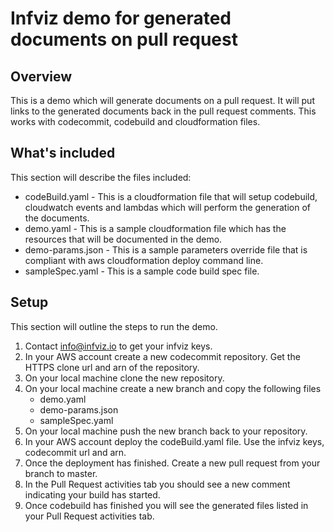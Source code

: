 # Infviz demo for generated documents on pull request
## Overview
This is a demo which will generate documents on a pull request. It will put links to the generated documents back in the pull request comments. This works with codecommit, codebuild and cloudformation files.

## What's included
This section will describe the files included:
* codeBuild.yaml - This is a cloudformation file that will setup codebuild, cloudwatch events and lambdas which will perform the generation of the documents.
* demo.yaml - This is a sample cloudformation file which has the resources that will be documented in the demo.
* demo-params.json - This is a sample parameters override file that is compliant with aws cloudformation deploy command line.
* sampleSpec.yaml - This is a sample code build spec file.

## Setup
This section will outline the steps to run the demo.
1. Contact info@infviz.io to get your infviz keys.
1. In your AWS account create a new codecommit repository. Get the HTTPS clone url and arn of the repository.
1. On your local machine clone the new repository.
1. On your local machine create a new branch and copy the following files
    * demo.yaml
    * demo-params.json
    * sampleSpec.yaml
1. On your local machine push the new branch back to your repository.
1. In your AWS account deploy the codeBuild.yaml file. Use the infviz keys, codecommit url and arn.
1. Once the deployment has finished. Create a new pull request from your branch to master.
1. In the Pull Request activities tab you should see a new comment indicating your build has started.
1. Once codebuild has finished you will see the generated files listed in your Pull Request activities tab.